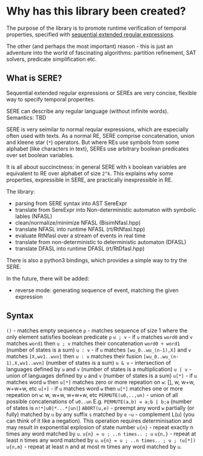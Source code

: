 # Why has this library been created?

The purpose of the library is to promote runtime verification
of temporal properties, specified with [sequential extended
regular expressions]().

The other (and perhaps the most important) reason - this
is just an adventure into the world of fascinating algorithms:
partition refinement, SAT solvers, predicate simplification etc.

## What is SERE?

Sequential extended regular expressions or SEREs are very
concise, flexible way to specify temporal properites.

SERE can describe any regular language (without infinite words).
Semantics: TBD

SERE is very seimilar to normal reqular expressions, which
are especially often used with texts. As a normal RE, SERE
comprise concatenation, union and kleene star (`*`) operators.
But where REs use symbols from some alphabet (like characters
in text), SEREs use arbitrary boolean predicates over set
boolean variables.

It is all about succinctness: in general SERE with `k` boolean
variables are equivalent to RE over alphabet of size `2^k`.
This explains why some properties, expressible in SERE,
are practically inexpressible in RE.

The library:

- parsing from SERE syntax into AST SereExpr
- translate from SereExpr into Non-deterministic automaton with symbolic lables (NFASL)
- clean/normalize/minimize NFASL (BisimNfasl.hpp)
- translate NFASL into runtime NFASL (rt/RtNfasl.hpp)
- evaluate RtNfasl over a stream of events in real time
- translate from non-deterministic to deterministic automaton (DFASL)
- translate DFASL into runtime DFASL (rt/RtDfasl.hpp)

There is also a python3 bindings, which provides a simple way
to try the SERE.

In the future, there will be added:
- reverse mode: generating sequence of event, matching the given expression

## Syntax

`()` - matches empty sequence
`p` - matches sequence of size 1 where the only element satisfies
      boolean  predicate `p`
`u ; v` - if `u` matches `word0` and `v` matches `word1`
          then `u ; v` matches their concatenation `word0 + word1`
          (number of states is a sum)
`u : v` - if `u` matches `[wu_0..wu_(n-1),X]`
          and `v` matches `[X,wv1..wvn]`
          then `u : v` matches their fusion `[wu_0..wu_(n-1),X,wv1..wvn]`
          (number of states is a sum)
`u & v` - intersection of languages defined by `u` and `v`
          (number of states is a multiplication)
`u | v` - union of languages defined by `u` and `v`
          (number of states is a sum)
`u[*]` - if `u` matches word `w` then `u[*]` matches zero or more
         repeation on `w`: [], w, w+w, w+w+w, etc
`u[+]` - if `u` matches word `w` then `u[*]` matches one or more
         repeation on `w`: w, w+w, w+w+w, etc
`PERMUTE(u0,..,un)` - union of all possible concatenations of `u0..un`
         E.g. `PERMUTE(a,b) = a;b | b;a`
         (number of states is `n!*|u0|*...*|un|`)
`ABORT(u,e)` - preempt any word `w` partially (or fully) matched
               by `u` by any suffix `s` matched by `e`
`~u`   - complement L(u) (you can think of it like a negation).
         This operation requires determinisation and may result in
         exponential explosion of state number
`u{n}`   - repeat exactly n times any word matched by `u`.
           `u{n} = u ; ..n times.. ; u`
`u{n,}`  - repeat at least n times any word matched by `u`.
           `u{n} = u ; ..n times.. ; u ; (u[*])`
`u{n,m}` - repeat at least n and at most m times any word matched by `u`.
